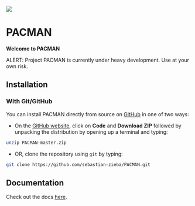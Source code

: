 ![](https://github.com/sebastian-zieba/PACMAN/blob/master/docs/source/media/Pacman_V1.gif)

# PACMAN

**Welcome to PACMAN**

ALERT: Project PACMAN is currently under heavy development. Use at your own risk.

## Installation

[comment]: <> (TODO: Add short installation guide)

### With Git/GitHub

You can install PACMAN directly from source on [GitHub](https://github.com/sebastian-zieba/PACMAN) in one of two ways:

- On the [GitHub website](https://github.com/sebastian-zieba/PACMAN), click on **Code** and **Download ZIP** followed by unpacking the distribution by opening up a terminal and typing:

```bash
unzip PACMAN-master.zip
```

- OR, clone the repository using ``git`` by typing:

```bash
git clone https://github.com/sebastian-zieba/PACMAN.git
```

[comment]: <> (2. Navigate into the newly created directory and **install** PACMAN by running ``setup.py``:)

[comment]: <> (	```bash)

[comment]: <> (	python setup.py install)

[comment]: <> (	```)

[comment]: <> (3. Install additional **requirements** for the package by typing:)

[comment]: <> (	```bash)

[comment]: <> (	pip install -r requirements.txt)

[comment]: <> (	```)


## Documentation

Check out the docs [here](https://pacmandocs.readthedocs.io/en/latest/).




[comment]: <> (## PACMAN Steps:)



[comment]: <> (- ./wfc3_reduction/reduction/s00_table.py)

[comment]: <> (  - Creates a new run directory with the following form, eg.: ./run/run_2021-08-03_12-22-13_L-98-59_Hubble15856/)

[comment]: <> (  - Copy and pastes the control file &#40;obs_par.ecf&#41; and the fit parameters file &#40;fit_par_new2.txt&#41; into the new directory)

[comment]: <> (  - Reads in all fits files and creates a table which will be saved in filelist.txt. The following information will be listed in this table: filenames filter/grism ivisit iorbit t_mjd t_visit t_orbit scan exp)

[comment]: <> (Meta data will be saved after every step in a file call something like ./run/run_2021-08-03_12-22-13_L-98-59_Hubble15856/WFC3_L-98-59_Hubble15856_Meta_Save.dat)

[comment]: <> (Meta data includes information like fits headers containing observation specific parameters.  )

[comment]: <> (#)

[comment]: <> (- ./wfc3_reduction/reduction/s01_horizons.py)

[comment]: <> (  - Retrieves vector data of Hubble from JPL's HORIZONS system on https://ssd.jpl.nasa.gov/horizons_batch.cgi &#40;see Web interface on https://ssd.jpl.nasa.gov/horizons.cgi&#41;)

[comment]: <> (  - txt file with HST positions in space will be saved in ./run/run_2021-08-03_12-22-13_L-98-59_Hubble15856/ancil/horizons)

[comment]: <> (#)

[comment]: <> (- ./wfc3_reduction/reduction/s02_barycorr.py)

[comment]: <> (  - performs barycorr based on the t_mjd in filelist.txt. Adds another column called t_bjd)

[comment]: <> (  - Plots will be saved in ./run/run_2021-08-03_12-22-13_L-98-59_Hubble15856/ancil/horizons)

[comment]: <> (#)

[comment]: <> (- ./wfc3_reduction/reduction/s03_refspectra.py)

[comment]: <> (  - Downloads the bandpass of G141 or G102 and a stellar spectrum using the python package pysynphot. The product of these two will be used as a reference spectrum and for the wavelength calibration.)

[comment]: <> (  - Plots and data will be saved in ./run/run_2021-08-03_12-22-13_L-98-59_Hubble15856/ancil/bandpass)

[comment]: <> (#)

[comment]: <> (- ./wfc3_reduction/reduction/s10_direct_images.py)

[comment]: <> (  - The direct images will be read in and the centroid position of the star will be determined.)

[comment]: <> (  - This information will be saved in a new file called ./run/run_2021-08-03_12-22-13_L-98-59_Hubble15856/xrefyref.txt)

[comment]: <> (  - A plot of the direct image will be saved in ./run/run_2021-08-03_12-22-13_L-98-59_Hubble15856/figs/images)

[comment]: <> (#)

[comment]: <> (- ./wfc3_reduction/reduction/s20_extract.py)

[comment]: <> (  - Creates a new directory called ./run/run_2021-08-03_12-22-13_L-98-59_Hubble15856/extracted_lc/2021-08-03_12:22/)

[comment]: <> (  - The white lightcurve will be saved in ./run/run_2021-08-03_12-22-13_L-98-59_Hubble15856/extracted_lc/2021-08-03_12:22/lc_white.txt)

[comment]: <> (  - The spectroscopic lightcurve data will be saved in ./run/run_2021-08-03_12-22-13_L-98-59_Hubble15856/extracted_lc/2021-08-03_12:22/lc_spec.txt &#40;the actual binning happens in step s22&#41;)

[comment]: <> (  - Several plots will be saved in ./run/run_2021-08-03_12-22-13_L-98-59_Hubble15856/figs/images)

[comment]: <> (#)

[comment]: <> (- ./wfc3_reduction/reduction/s21_ld_inputmaker.py OPTIONAL)

[comment]: <> (  - Doesnt really completely work yet! Will create limb darkening parameters if the user doesnt want to fit for them but fix them to theoretical values.)

[comment]: <> (#)

[comment]: <> (- ./wfc3_reduction/reduction/s22_bin_spectroscopic_lc.py)

[comment]: <> (  - Creates a new directory called ./run/run_2021-08-03_12-22-13_L-98-59_Hubble15856/extracted_sp/bins12_2021-08-09_04-36-06/ and saves the binned spectroscopic lcs there. )

[comment]: <> (#)

[comment]: <> (- ./wfc3_reduction/reduction/s30_run.py)

[comment]: <> (  - Fits the spectroscopic or white lcs. Set fit_par_new2.txt for that!)

[comment]: <> (## PACMAN control file:)

[comment]: <> (This file located in ./run has to be set before running any step! Let's have a look at the different parameters here:)

[comment]: <> (Some short explanations:)

[comment]: <> (### 00)

[comment]: <> (- path     /home/zieba/Desktop/Data/L-98-59_Hubble15856/ #location of fits files)

[comment]: <> (- suffix             ima )

[comment]: <> (- which_visits  [0] # just use the 0th visit)

[comment]: <> (### 10)

[comment]: <> (- di_rmin  270 #estimated position of the star in the direct image. that cutout will be used to determine the centroid position then)

[comment]: <> (- di_rmax  290)

[comment]: <> (- di_cmin  245)

[comment]: <> (- di_cmax  265)

[comment]: <> (### 20)

[comment]: <> (- window   10: plus and minus the size of aperture in pixels of the row with the highest gradient in flux)

[comment]: <> (- diagnostics        False)

[comment]: <> (- background_thld  1000 #background threshold in counts. will just take the median below this value to determine the background flux)

[comment]: <> (- opt_extract  True # want to use optimal extraction? If not the flux in the box aperture will be simply added up)

[comment]: <> (- sig_cut  15  #optimal extraction, for cosmic rays etc)

[comment]: <> (- nsmooth  9         #optimal extraction, created smoothed spatial profile, medial smoothing filter)

[comment]: <> (- rdnoise  22.0 #constant for HST)

[comment]: <> (- output   True)

[comment]: <> (- correct_wave_shift   True)

[comment]: <> (### 22)

[comment]: <> (- wvl_min  1.125 #start of wavenlegth range to consider)

[comment]: <> (- wvl_max  1.65 #end of wavenlegth range to consider)

[comment]: <> (- wvl_bins   [6] #6 bins. user can also enter an array here like [6,12,18]. This will create three different directories with the different spec lcs then )

[comment]: <> (##30)

[comment]: <> (- toffset  2458366 #time offset which will be subtracted from the pobservations to prevent a floating point precision problem)

[comment]: <> (- run_verbose         True)

[comment]: <> (- run_output          False)

[comment]: <> (- run_show_plot       True)

[comment]: <> (- run_mcmc            True  #Do MCMC with emcee)

[comment]: <> (- run_nested          False #Do NS with dynesty)

[comment]: <> (- run_lsq             True  #Do least square &#40;with MPFit&#41; should always be true)

[comment]: <> (- run_plot_raw_data   True  #Create a plot with the raw light curve)

[comment]: <> (- run_fit_white       True  #SET THIS TRUE IF YOU WANT TO DO A WHITE LC FIT. IF YOU WANT TO FIT THE SPECTR LCS SET FALSE )

[comment]: <> (- run_divide_white    False # i usually set this false. uses the divide white method. not tested)

[comment]: <> (- run_files           ['/home/zieba/Desktop/Projects/Open_source/wfc3-pipeline/run/run_2021-08-16_22-31-42_L-98-59_Hubble15856/extracted_sp/bins12_2021-08-17_23-34-29'] # example for spec fit)

[comment]: <> (- run_files           ['/home/zieba/Desktop/Projects/Open_source/wfc3-pipeline/run/run_2021-08-21_02-00-29_L-98-59_Hubble15856/extracted_lc/2021-08-21_02:01/lc_white.txt'] # example for white fit)

[comment]: <> (- run_myfuncs         ['constant','upstream_downstream','model_ramp','polynomial1','transit'] #['constant', 'upstream_downstream', 'ackbar', 'polynomial1', 'transit']# ['constant', 'upstream_downstream', 'model_ramp', 'polynomial2', 'transit'])


[comment]: <> (- save_allan_plot    False)

[comment]: <> (####mcmc)

[comment]: <> (- run_nsteps          12000)

[comment]: <> (- run_nwalkers	     75)

[comment]: <> (- run_nburn           6000)

[comment]: <> (####Ns)

[comment]: <> (- run_dlogz     25000)

[comment]: <> (- run_nlive     100)


[comment]: <> (- run_clipsigma       4 #will remove outliers iteratively and fit the lc. in this case 4 sigma outliers. it will iterate a max of 4 times. i believe that works just for the white lc. might be good to set both to 0 for now)

[comment]: <> (- run_clipiters       4)


